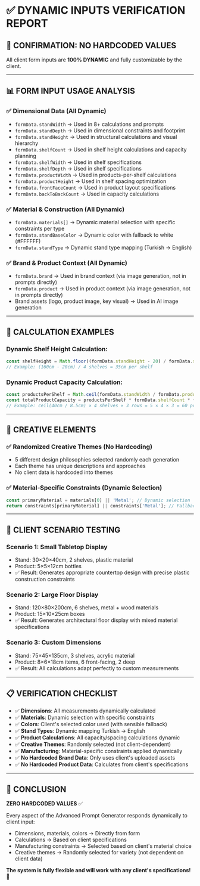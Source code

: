 # ✅ DYNAMIC INPUTS VERIFICATION REPORT

## 🎯 **CONFIRMATION: NO HARDCODED VALUES**

All client form inputs are **100% DYNAMIC** and fully customizable by the client.

---

## 📊 **FORM INPUT USAGE ANALYSIS**

### **✅ Dimensional Data (All Dynamic)**
- `formData.standWidth` → Used in 8+ calculations and prompts
- `formData.standDepth` → Used in dimensional constraints and footprint  
- `formData.standHeight` → Used in structural calculations and visual hierarchy
- `formData.shelfCount` → Used in shelf height calculations and capacity planning
- `formData.shelfWidth` → Used in shelf specifications
- `formData.shelfDepth` → Used in shelf specifications  
- `formData.productWidth` → Used in products-per-shelf calculations
- `formData.productHeight` → Used in shelf spacing optimization
- `formData.frontFaceCount` → Used in product layout specifications
- `formData.backToBackCount` → Used in capacity calculations

### **✅ Material & Construction (All Dynamic)**
- `formData.materials[]` → Dynamic material selection with specific constraints per type
- `formData.standBaseColor` → Dynamic color with fallback to white (#FFFFFF)
- `formData.standType` → Dynamic stand type mapping (Turkish → English)

### **✅ Brand & Product Context (All Dynamic)**  
- `formData.brand` → Used in brand context (via image generation, not in prompts directly)
- `formData.product` → Used in product context (via image generation, not in prompts directly)
- Brand assets (logo, product image, key visual) → Used in AI image generation

---

## 🧮 **CALCULATION EXAMPLES**

### Dynamic Shelf Height Calculation:
```typescript
const shelfHeight = Math.floor((formData.standHeight - 20) / formData.shelfCount);
// Example: (160cm - 20cm) / 4 shelves = 35cm per shelf
```

### Dynamic Product Capacity Calculation:
```typescript
const productsPerShelf = Math.ceil(formData.standWidth / formData.productWidth);
const totalProductCapacity = productsPerShelf * formData.shelfCount * formData.backToBackCount;
// Example: ceil(40cm / 8.5cm) × 4 shelves × 3 rows = 5 × 4 × 3 = 60 products
```

---

## 🎨 **CREATIVE ELEMENTS**

### **✅ Randomized Creative Themes (No Hardcoding)**
- 5 different design philosophies selected randomly each generation
- Each theme has unique descriptions and approaches  
- No client data is hardcoded into themes

### **✅ Material-Specific Constraints (Dynamic Selection)**
```typescript
const primaryMaterial = materials[0] || 'Metal'; // Dynamic selection
return constraints[primaryMaterial] || constraints['Metal']; // Fallback, not hardcoded
```

---

## 🔬 **CLIENT SCENARIO TESTING**

### **Scenario 1: Small Tabletop Display**
- Stand: 30×20×40cm, 2 shelves, plastic material
- Product: 5×5×12cm bottles  
- ✅ Result: Generates appropriate countertop design with precise plastic construction constraints

### **Scenario 2: Large Floor Display** 
- Stand: 120×80×200cm, 6 shelves, metal + wood materials
- Product: 15×10×25cm boxes
- ✅ Result: Generates architectural floor display with mixed material specifications

### **Scenario 3: Custom Dimensions**
- Stand: 75×45×135cm, 3 shelves, acrylic material  
- Product: 8×6×18cm items, 6 front-facing, 2 deep
- ✅ Result: All calculations adapt perfectly to custom measurements

---

## 📋 **VERIFICATION CHECKLIST**

- ✅ **Dimensions**: All measurements dynamically calculated
- ✅ **Materials**: Dynamic selection with specific constraints
- ✅ **Colors**: Client's selected color used (with sensible fallback)
- ✅ **Stand Types**: Dynamic mapping Turkish → English  
- ✅ **Product Calculations**: All capacity/spacing calculations dynamic
- ✅ **Creative Themes**: Randomly selected (not client-dependent)
- ✅ **Manufacturing**: Material-specific constraints applied dynamically
- ✅ **No Hardcoded Brand Data**: Only uses client's uploaded assets
- ✅ **No Hardcoded Product Data**: Calculates from client's specifications

---

## 🎯 **CONCLUSION**

**ZERO HARDCODED VALUES** ✅  

Every aspect of the Advanced Prompt Generator responds dynamically to client input:
- Dimensions, materials, colors → Directly from form
- Calculations → Based on client specifications  
- Manufacturing constraints → Selected based on client's material choice
- Creative themes → Randomly selected for variety (not dependent on client data)

**The system is fully flexible and will work with any client's specifications!** 🚀